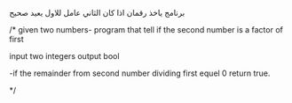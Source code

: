برنامج ياخذ رقمان اذا كان الثاني عامل للاول يعيد صحيح 

/*
given two numbers- program that tell if the second number is a factor of first 

input two integers 
output bool 

-if the remainder from second number dividing first equel 0 return true.

*/
